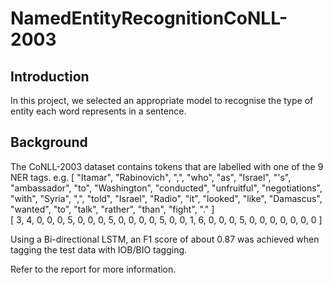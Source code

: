 # NamedEntityRecognitionCoNLL-2003

## Introduction
In this project, we selected an appropriate model to recognise the type of entity each word represents in a sentence. 

## Background
The CoNLL-2003 dataset contains tokens that are labelled with one of the 9 NER tags. 
e.g.
[ "Itamar", "Rabinovich", ",", "who", "as", "Israel", "'s", "ambassador", "to", "Washington", "conducted", "unfruitful", "negotiations", "with", "Syria", ",", "told", "Israel", "Radio", "it", "looked", "like", "Damascus", "wanted", "to", "talk", "rather", "than", "fight", "." ]	
[ 3, 4, 0, 0, 0, 5, 0, 0, 0, 5, 0, 0, 0, 0, 5, 0, 0, 1, 6, 0, 0, 0, 5, 0, 0, 0, 0, 0, 0, 0 ]

Using a Bi-directional LSTM, an F1 score of about 0.87 was achieved when tagging the test data with IOB/BIO tagging.

Refer to the report for more information.
